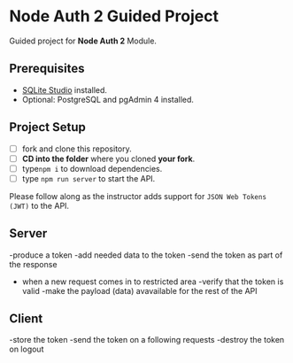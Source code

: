 # Node Auth 2 Guided Project

Guided project for **Node Auth 2** Module.

## Prerequisites

- [SQLite Studio](https://sqlitestudio.pl/index.rvt?act=download) installed.
- Optional: PostgreSQL and pgAdmin 4 installed.

## Project Setup

- [ ] fork and clone this repository.
- [ ] **CD into the folder** where you cloned **your fork**.
- [ ] type`npm i` to download dependencies.
- [ ] type `npm run server` to start the API.

Please follow along as the instructor adds support for `JSON Web Tokens (JWT)` to the API.

## Server
 -produce a token 
 -add needed data to the token 
 -send the token as part of the response
 - when a new request comes in to restricted area
        -verify that the token is valid
        -make the payload (data) avavailable for the rest of the API

## Client 
-store the token
-send the token on a following requests
-destroy the token on logout

